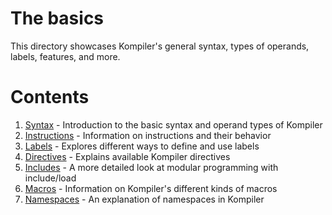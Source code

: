 # The basics
This directory showcases Kompiler's general syntax, types of operands, labels, features, and more.

# Contents
 1. [Syntax](/docs/basics/01_syntax.md) - Introduction to the basic syntax and operand types of Kompiler
 2. [Instructions](/docs/basics/02_instructions.md) - Information on instructions and their behavior
 3. [Labels](/docs/basics/03_labels.md) - Explores different ways to define and use labels
 4. [Directives](/docs/basics/04_directives.md) - Explains available Kompiler directives
 5. [Includes](/docs/basics/05_includes.md) - A more detailed look at modular programming with include/load
 6. [Macros](/docs/basics/06_macros.md) - Information on Kompiler's different kinds of macros 
 7. [Namespaces](/docs/basics/07_namespaces.md) - An explanation of namespaces in Kompiler
